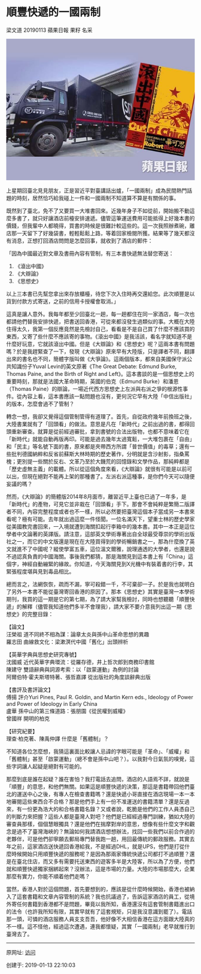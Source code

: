 # 順豐快遞的一國兩制

梁文道 20190113
蘋果日報  果籽 名采 

![img](图20190113-1顺丰.jpg)

上星期回臺北見見朋友，正是習近平對臺講話出爐，「一國兩制」成為民間熱門話題的時刻，居然恰巧給我碰上一件和一國兩制不知道算不算是有關係的事。  

既然到了臺北，免不了又要買一大堆書回來。近幾年身子不如從前，開始搬不動這麼多書了，就只好讓酒店前檯安排速遞。儘管這筆運送費用可能抵得上好幾本書的價錢，但我輩中人都曉得，買書的時候是很難計較這些的。這一次我照辦煮碗，離店那一天留下了好幾袋書，輕輕鬆鬆上路，等着回家檢閱所獲。結果等了幾天都沒有消息，正想打回酒店問問是怎麼回事，就收到了酒店的郵件：  

「因為中國最近對文章及書冊內容有管制，有三本書快遞無法替您寄送：  

1. 《滾出中國》 
2.  《大辯論》 
3. 《思想史》  

以上三本書已先幫您拿出來存放櫃檯，待您下次入住時再交還給您。此次順豐是以貨到付款方式寄送，之前的信用卡授權會取消。」  

這真是讓人意外。我每年都至少回臺北一趟，每一趟都住在同一家酒店，每一次也都請他們替我安排快遞，把書送回香港，可從來都沒發生過類似的事。大概在大陸住得太久，我第一個反應竟然是先檢討自己，看看是不是自己買了什麼不應該買的東西，又寄了些什麼不應該寄的事物。《滾出中國》是我活該，看名字就知道不是什麼好玩意，它就該滾出中國。但是《大辯論》和《思想史》呢？這兩本書有問題嗎？於是我趕緊查了一下，發現《大辯論》原來早有大陸版，只是譯者不同，翻譯出來的書名也不同，簡體字版叫做《大爭論》。這兩個版本，都來自美國保守派公共知識份子Yuval Levin的英文原著《The Great Debate: Edmund Burke, Thomas Paine, and the Birth of Right and Left》。這本書談的是一個思想史上的重要時刻，那就是法國大革命時期，英國的伯克（Edmund Burke）和潘恩（Thomas Paine）的辯論，一場近代西方思想史上左派與右派之爭的根源性事件。從內容上看，這本書應該一點問題也沒有，更何況它早有大陸「中信出版社」的版本，怎麼會過不了管制？  

轉念一想，我卻又覺得這個管制管得有道理了。首先，自從政府幾年前換班之後，大陸書業就有了「回頭看」的做法。意思是凡在「新時代」之前出過的書，都得回頭重新審查。就算是從前經過審批，拿到書號的合法出版物，也都不意味着它在「新時代」就能自動再版再印。可能是過去幾年太過寬鬆，一大堆包裹在「自由」和「民主」等名號下面的書，原來都是夾帶西方所謂「普世價值」的毒草；還有一些批判德國納粹和反省前蘇斯大林時期的歷史著作，分明就是含沙射影，指桑罵槐；更別提一些關於反右、文革乃至於大饑荒的回憶錄和文學作品，那純粹都是「歷史虛無主義」的載體。所以從這個角度來看，《大辯論》就很有可能是以前可以出，但現在絕對不能再上架的那種書了。左派右派這種事，是你們今天可以隨便妄議的嗎？  

然而，《大辯論》的簡體版2014年8月面市，離習近平上臺也已過了一年多，是「新時代」的產物，可見它並非栽在「回頭看」手下。那會不會純粹是繁簡二版譯者不同，內容完整程度或者也不一樣，所以必然要把臺灣這個本子當成另一本書來看呢？極有可能。去年就出過這麼一件怪聞。一位名滿天下，望重士林的歷史學家從美國教完書回來，一入境就遭到海關扣起行李箱中的幾本書。其中一本正是這位學者中文論著的英譯版。請注意，這部英文學術專著出自全球最受尊崇的學術出版社之一，而它的中文版還是現在在大陸買得到的學術暢銷書之一，那為什麼換了英文就進不了中國呢？縱使學富五車，這位溫文爾雅，說理通透的大學者，也還是說不過認真負責的中國海關。事後我們都猜，那是海關見到這本書上有「China」這個字，神經自動繃緊的緣故。你知道，今天海關見到X光機中有裝着書的行李，其緊張程度堪與見到毒品相比。  

總而言之，法網恢恢，疏而不漏，寧可殺錯一千，不可棄卻一子。於是我也就明白了另外一本書不能從臺灣寄回香港的原因了。那本《思想史》其實是臺灣一本學術期刊，我買的這一期是它的第七期，為了請大家幫我檢討，同時也想聽聽「順豐快遞」的解釋（儘管我知道他們多半不會理我），請大家不要介意我列出這一期《思想史》的完整目錄：  

【論文】  
汪榮祖 道不同終不相為謀：論章太炎與孫中山革命思想的異趣  
羅志田 曲線救文化：梁漱溟代中國「舊化」出頭辨析  

【英華字典與思想史研究專號】  
沈國威 近代英華字典環流：從羅存德，井上哲次郎到商務印書館  
陳建守 雙語辭典與詞源考索：以「啟蒙運動」為例的討論  
阿爾伯特‧霍夫斯塔特著、張哲嘉譯 從出版社的角度談辭典出版  

【書評及書評論文】  
傅揚 評介Yuri Pines, Paul R. Goldin, and Martin Kern eds., Ideology of Power and Power of Ideology in Early China  
盧華 孫中山的第三條道路：張朋園《從民權到威權》  
曾國祥 開明的柏克  

【研究紀要】  
理查‧柏克著、陳禹仲譯 什麼是「舊體制」？  

不知道各位怎麼想，我猜這裏面比較讓人忌諱的字眼可能是「革命」、「威權」和「舊體制」甚至「啟蒙運動」（總不會是孫中山吧？）。以我對今日氣氛的嗅覺，這些字詞讓人起疑是絕對有可能的。  

那麼到底是誰在起疑？誰在害怕？我打電話去追問，酒店的人語焉不詳，就說是「順豐」的意思，和他們無關。如果這是順豐快遞的決策，那這是書籍帶回他們臺北的運送中心之後，有專人在檢查書籍嗎？還是快遞小哥直接在酒店現場一本一本地審閱這些東西合不合格？那是他們手上有一份不准運送的書籍清單？還是反過來，有一份更為浩大的和合格書籍名錄？又或者說，乾脆是他們的工作人員憑自己的判斷力來把握？這些人都是臺灣人對吧？他們是已經經過專門訓練，猶如大陸的審查員那樣，個個慧眼獨具？還是他們在揣摩對岸的意思，想像有些什麼文字和觀念是過不了臺灣海峽的？無論如何我請酒店想想辦法，找回一些我們以前合作過的老夥伴，可是他們卻寧願去郵局專門替我跑一趟，用回最傳統的郵政服務。其實去年之前，這家酒店送快遞回香港給我，不是經過DHL，就是UPS，他們是打從什麼時候開始只用順豐快遞的服務呢？是因為那兩家傳統快遞公司都打不過順豐？還是在臺北住店，而又多有需要托送東西的遊客多半是大陸客，所以為了方便，他們就和順豐快遞獨家捆綁起來？沒辦法，這是市場的力量。大陸的市場那麼大，企業那麼有實力，你能不順着他們走嗎？  

當然，香港人對於這個問題，首先要想到的，應該是從什麼時候開始，香港也被納入了這套書籍和文章內容管制的系統？我也抗議過了，告訴這家酒店的員工，從境外寄任何書籍到香港都不是問題，畢竟以我所知，香港還沒有這套管制書籍進出口的法令（也許我所知有限，其實早就有了這套規矩，只是我沒意識到罷了）。電話那一頭，可憐的酒店服務人員支支吾吾，他好像不大相信香港在這方面跟大陸真的不一樣。這不怪他，經過這次遭遇，連我都懷疑，其實「一國兩制」老早就推行到臺灣去了。 

------

原网址: [访问](https://hk.lifestyle.appledaily.com/lifestyle/columnist/%E6%A2%81%E6%96%87%E9%81%93/daily/article/20190113/20589663)

创建于: 2019-01-13 22:10:03